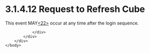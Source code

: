 <html dir="LTR" xmlns:mshelp="http://msdn.microsoft.com/mshelp" xmlns:ddue="http://ddue.schemas.microsoft.com/authoring/2003/5" xmlns:xlink="http://www.w3.org/1999/xlink" xmlns:tool="http://www.microsoft.com/tooltip">
    <head>
        <meta http-equiv="Content-Type" content="text/html; CHARSET=utf-8"></meta>
        <meta name="save" content="history"></meta>
        <title>3.1.4.12 Request to Refresh Cube</title>
        <xml>
            <mshelp:toctitle title="3.1.4.12 Request to Refresh Cube"></mshelp:toctitle>
            <mshelp:rltitle title="[MS-SSAS8]: Request to Refresh Cube"></mshelp:rltitle>
            <mshelp:keyword index="A" term="db0a2e21-2474-4898-9688-efb83e76a01e"></mshelp:keyword>
            <mshelp:attr name="DCSext.ContentType" value="open specification"></mshelp:attr>
            <mshelp:attr name="AssetID" value="db0a2e21-2474-4898-9688-efb83e76a01e"></mshelp:attr>
            <mshelp:attr name="TopicType" value="kbRef"></mshelp:attr>
            <mshelp:attr name="DCSext.Title" value="[MS-SSAS8]: Request to Refresh Cube" />
        </xml>
    </head>
    <body>
        <div id="header">
            <h1 class="heading">3.1.4.12 Request to Refresh Cube</h1>
        </div>
        <div id="mainSection">
            <div id="mainBody">
                <div id="allHistory" class="saveHistory"></div>
                <div id="sectionSection0" class="section" name="collapseableSection">
                    

<p>This event MAY<a id="Appendix_A_Target_22"></a><a href="05c9e5c4-4566-418c-a56e-69fca8d73f4b.html#Appendix_A_22" aria-label="Product behavior note 22">&lt;22&gt;</a> occur at
any time after the login sequence. </p>


                </div>
            </div>
        </div>
    </body>
</html>